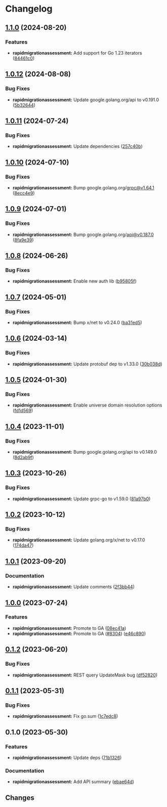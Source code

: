 # Changelog


## [1.1.0](https://github.com/googleapis/google-cloud-go/compare/rapidmigrationassessment/v1.0.12...rapidmigrationassessment/v1.1.0) (2024-08-20)


### Features

* **rapidmigrationassessment:** Add support for Go 1.23 iterators ([84461c0](https://github.com/googleapis/google-cloud-go/commit/84461c0ba464ec2f951987ba60030e37c8a8fc18))

## [1.0.12](https://github.com/googleapis/google-cloud-go/compare/rapidmigrationassessment/v1.0.11...rapidmigrationassessment/v1.0.12) (2024-08-08)


### Bug Fixes

* **rapidmigrationassessment:** Update google.golang.org/api to v0.191.0 ([5b32644](https://github.com/googleapis/google-cloud-go/commit/5b32644eb82eb6bd6021f80b4fad471c60fb9d73))

## [1.0.11](https://github.com/googleapis/google-cloud-go/compare/rapidmigrationassessment/v1.0.10...rapidmigrationassessment/v1.0.11) (2024-07-24)


### Bug Fixes

* **rapidmigrationassessment:** Update dependencies ([257c40b](https://github.com/googleapis/google-cloud-go/commit/257c40bd6d7e59730017cf32bda8823d7a232758))

## [1.0.10](https://github.com/googleapis/google-cloud-go/compare/rapidmigrationassessment/v1.0.9...rapidmigrationassessment/v1.0.10) (2024-07-10)


### Bug Fixes

* **rapidmigrationassessment:** Bump google.golang.org/grpc@v1.64.1 ([8ecc4e9](https://github.com/googleapis/google-cloud-go/commit/8ecc4e9622e5bbe9b90384d5848ab816027226c5))

## [1.0.9](https://github.com/googleapis/google-cloud-go/compare/rapidmigrationassessment/v1.0.8...rapidmigrationassessment/v1.0.9) (2024-07-01)


### Bug Fixes

* **rapidmigrationassessment:** Bump google.golang.org/api@v0.187.0 ([8fa9e39](https://github.com/googleapis/google-cloud-go/commit/8fa9e398e512fd8533fd49060371e61b5725a85b))

## [1.0.8](https://github.com/googleapis/google-cloud-go/compare/rapidmigrationassessment/v1.0.7...rapidmigrationassessment/v1.0.8) (2024-06-26)


### Bug Fixes

* **rapidmigrationassessment:** Enable new auth lib ([b95805f](https://github.com/googleapis/google-cloud-go/commit/b95805f4c87d3e8d10ea23bd7a2d68d7a4157568))

## [1.0.7](https://github.com/googleapis/google-cloud-go/compare/rapidmigrationassessment/v1.0.6...rapidmigrationassessment/v1.0.7) (2024-05-01)


### Bug Fixes

* **rapidmigrationassessment:** Bump x/net to v0.24.0 ([ba31ed5](https://github.com/googleapis/google-cloud-go/commit/ba31ed5fda2c9664f2e1cf972469295e63deb5b4))

## [1.0.6](https://github.com/googleapis/google-cloud-go/compare/rapidmigrationassessment/v1.0.5...rapidmigrationassessment/v1.0.6) (2024-03-14)


### Bug Fixes

* **rapidmigrationassessment:** Update protobuf dep to v1.33.0 ([30b038d](https://github.com/googleapis/google-cloud-go/commit/30b038d8cac0b8cd5dd4761c87f3f298760dd33a))

## [1.0.5](https://github.com/googleapis/google-cloud-go/compare/rapidmigrationassessment/v1.0.4...rapidmigrationassessment/v1.0.5) (2024-01-30)


### Bug Fixes

* **rapidmigrationassessment:** Enable universe domain resolution options ([fd1d569](https://github.com/googleapis/google-cloud-go/commit/fd1d56930fa8a747be35a224611f4797b8aeb698))

## [1.0.4](https://github.com/googleapis/google-cloud-go/compare/rapidmigrationassessment/v1.0.3...rapidmigrationassessment/v1.0.4) (2023-11-01)


### Bug Fixes

* **rapidmigrationassessment:** Bump google.golang.org/api to v0.149.0 ([8d2ab9f](https://github.com/googleapis/google-cloud-go/commit/8d2ab9f320a86c1c0fab90513fc05861561d0880))

## [1.0.3](https://github.com/googleapis/google-cloud-go/compare/rapidmigrationassessment/v1.0.2...rapidmigrationassessment/v1.0.3) (2023-10-26)


### Bug Fixes

* **rapidmigrationassessment:** Update grpc-go to v1.59.0 ([81a97b0](https://github.com/googleapis/google-cloud-go/commit/81a97b06cb28b25432e4ece595c55a9857e960b7))

## [1.0.2](https://github.com/googleapis/google-cloud-go/compare/rapidmigrationassessment/v1.0.1...rapidmigrationassessment/v1.0.2) (2023-10-12)


### Bug Fixes

* **rapidmigrationassessment:** Update golang.org/x/net to v0.17.0 ([174da47](https://github.com/googleapis/google-cloud-go/commit/174da47254fefb12921bbfc65b7829a453af6f5d))

## [1.0.1](https://github.com/googleapis/google-cloud-go/compare/rapidmigrationassessment/v1.0.0...rapidmigrationassessment/v1.0.1) (2023-09-20)


### Documentation

* **rapidmigrationassessment:** Update comments ([2f3bb44](https://github.com/googleapis/google-cloud-go/commit/2f3bb443e9fa6968d20806f86b391dad85970afc))

## [1.0.0](https://github.com/googleapis/google-cloud-go/compare/rapidmigrationassessment/v0.1.2...rapidmigrationassessment/v1.0.0) (2023-07-24)


### Features

* **rapidmigrationassessment:** Promote to GA ([08ec41a](https://github.com/googleapis/google-cloud-go/commit/08ec41aba981874a7b86a9a941b07f9eb2fc6ce1))
* **rapidmigrationassessment:** Promote to GA ([#8304](https://github.com/googleapis/google-cloud-go/issues/8304)) ([e46c890](https://github.com/googleapis/google-cloud-go/commit/e46c8904d331e8faf3fa11e1ffcaf9165a77d8f3))

## [0.1.2](https://github.com/googleapis/google-cloud-go/compare/rapidmigrationassessment/v0.1.1...rapidmigrationassessment/v0.1.2) (2023-06-20)


### Bug Fixes

* **rapidmigrationassessment:** REST query UpdateMask bug ([df52820](https://github.com/googleapis/google-cloud-go/commit/df52820b0e7721954809a8aa8700b93c5662dc9b))

## [0.1.1](https://github.com/googleapis/google-cloud-go/compare/rapidmigrationassessment/v0.1.0...rapidmigrationassessment/v0.1.1) (2023-05-31)


### Bug Fixes

* **rapidmigrationassessment:** Fix go.sum ([1c7edc8](https://github.com/googleapis/google-cloud-go/commit/1c7edc8f6e9e485052f04c74756987861d825def))

## 0.1.0 (2023-05-30)


### Features

* **rapidmigrationassessment:** Update deps ([71b1326](https://github.com/googleapis/google-cloud-go/commit/71b1326dd650d998703d788de6d982acebe1e121))


### Documentation

* **rapidmigrationassessment:** Add API summary ([ebae64d](https://github.com/googleapis/google-cloud-go/commit/ebae64d53397ec5dfe851f098754eaa1f5df7cb1))

## Changes
